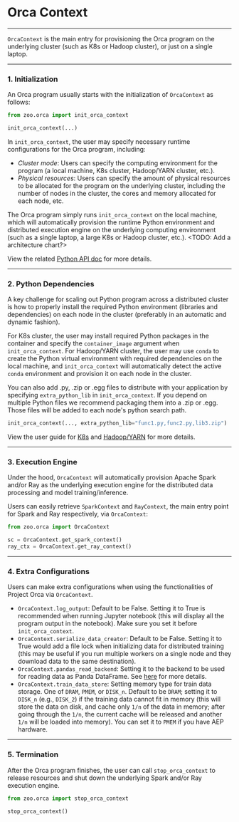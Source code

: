 # Orca Context

---

`OrcaContext` is the main entry for provisioning the Orca program on the underlying cluster (such as K8s or Hadoop cluster), or just on a single laptop.

---
### **1. Initialization**

An Orca program usually starts with the initialization of `OrcaContext` as follows:

```python
from zoo.orca import init_orca_context

init_orca_context(...)
```

In `init_orca_context`, the user may specify necessary runtime configurations for the Orca program, including:

- *Cluster mode*: Users can specify the computing environment for the program (a local machine, K8s cluster, Hadoop/YARN cluster, etc.).
- *Physical resources*: Users can specify the amount of physical resources to be allocated for the program on the underlying cluster, including the number of nodes in the cluster, the cores and memory allocated for each node, etc.

The Orca program simply runs `init_orca_context` on the local machine, which will automatically provision the runtime Python environment and distributed execution engine on the underlying computing environment (such as a single laptop, a large K8s or Hadoop cluster, etc.). <TODO: Add a architecture chart?>

View the related [Python API doc]() for more details.

---
### **2. Python Dependencies**

A key challenge for scaling out Python program across a distributed cluster is how to properly install the required Python environment (libraries and dependencies) on each node in the cluster (preferably in an automatic and dynamic fashion). 

For K8s cluster, the user may install required Python packages in the container and specify the `container_image` argument when `init_orca_context`. For Hadoop/YARN cluster, the user may use `conda` to create the Python virtual environment with required dependencies on the local machine, and `init_orca_context` will automatically detect the active `conda` environment and provision it on each node in the cluster.

You can also add .py, .zip or .egg files to distribute with your application by specifying `extra_python_lib` in `init_orca_context`. If you depend on multiple Python files we recommend packaging them into a .zip or .egg. Those files will be added to each node's python search path.

```python
init_orca_context(..., extra_python_lib="func1.py,func2.py,lib3.zip")
```

View the user guide for [K8s](../../UserGuide/k8s.md) and [Hadoop/YARN](../../UserGuide/hadoop.md) for more details.

---
### **3. Execution Engine**

Under the hood, `OrcaContext` will automatically provision Apache Spark and/or Ray as the underlying execution engine for the distributed data processing and model training/inference.

Users can easily retrieve `SparkContext` and `RayContext`, the main entry point for Spark and Ray respectively, via `OrcaContext`:

```python
from zoo.orca import OrcaContext

sc = OrcaContext.get_spark_context()
ray_ctx = OrcaContext.get_ray_context()
```

---
### **4. Extra Configurations**

Users can make extra configurations when using the functionalities of Project Orca via `OrcaContext`.

* `OrcaContext.log_output`: Default to be False. Setting it to True is recommended when running Jupyter notebook (this will display all the program output in the notebook). Make sure you set it before `init_orca_context`.
* `OrcaContext.serialize_data_creator`: Default to be False. Setting it to True would add a file lock when initializing data for distributed training (this may be useful if you run multiple workers on a single node and they download data to the same destination).
* `OrcaContext.pandas_read_backend`: Setting it to the backend to be used for reading data as Panda DataFrame. See [here](./data-parallel-processing.html#data-parallel-pandas) for more details.
* `OrcaContext.train_data_store`: Setting memory type for train data storage. One of `DRAM`, `PMEM`, or `DISK_n`. Default to be `DRAM`; setting it to `DISK_n` (e.g., `DISK_2`) if the training data cannot fit in memory (this will store the data on disk, and cache only `1/n` of the data in memory; after going through the `1/n`,  the current cache will be released and another `1/n` will be loaded into memory). You can set it to `PMEM` if you have AEP hardware.

---
### **5. Termination**

After the Orca program finishes, the user can call `stop_orca_context` to release resources and shut down the underlying Spark and/or Ray execution engine.

```python
from zoo.orca import stop_orca_context

stop_orca_context()
```
